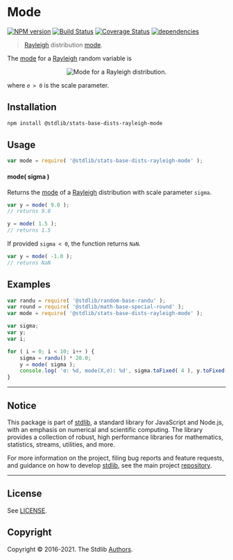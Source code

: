 <!--

@license Apache-2.0

Copyright (c) 2018 The Stdlib Authors.

Licensed under the Apache License, Version 2.0 (the "License");
you may not use this file except in compliance with the License.
You may obtain a copy of the License at

   http://www.apache.org/licenses/LICENSE-2.0

Unless required by applicable law or agreed to in writing, software
distributed under the License is distributed on an "AS IS" BASIS,
WITHOUT WARRANTIES OR CONDITIONS OF ANY KIND, either express or implied.
See the License for the specific language governing permissions and
limitations under the License.

-->

# Mode

[![NPM version][npm-image]][npm-url] [![Build Status][test-image]][test-url] [![Coverage Status][coverage-image]][coverage-url] [![dependencies][dependencies-image]][dependencies-url]

> [Rayleigh][rayleigh-distribution] distribution [mode][mode].

<!-- Section to include introductory text. Make sure to keep an empty line after the intro `section` element and another before the `/section` close. -->

<section class="intro">

The [mode][mode] for a [Rayleigh][rayleigh-distribution] random variable is

<!-- <equation class="equation" label="eq:rayleigh_mode" align="center" raw="\operatorname{mode}\left( X \right) = \sigma" alt="Mode for a Rayleigh distribution."> -->

<div class="equation" align="center" data-raw-text="\operatorname{mode}\left( X \right) = \sigma" data-equation="eq:rayleigh_mode">
    <img src="https://cdn.rawgit.com/stdlib-js/stdlib/7e0a95722efd9c771b129597380c63dc6715508b/lib/node_modules/@stdlib/stats/base/dists/rayleigh/mode/docs/img/equation_rayleigh_mode.svg" alt="Mode for a Rayleigh distribution.">
    <br>
</div>

<!-- </equation> -->

where `σ > 0` is the scale parameter.

</section>

<!-- /.intro -->

<!-- Package usage documentation. -->

<section class="installation">

## Installation

```bash
npm install @stdlib/stats-base-dists-rayleigh-mode
```

</section>

<section class="usage">

## Usage

```javascript
var mode = require( '@stdlib/stats-base-dists-rayleigh-mode' );
```

#### mode( sigma )

Returns the [mode][mode] of a [Rayleigh][rayleigh-distribution] distribution with scale parameter `sigma`.

```javascript
var y = mode( 9.0 );
// returns 9.0

y = mode( 1.5 );
// returns 1.5
```

If provided `sigma < 0`, the function returns `NaN`.

```javascript
var y = mode( -1.0 );
// returns NaN
```

</section>

<!-- /.usage -->

<!-- Package usage notes. Make sure to keep an empty line after the `section` element and another before the `/section` close. -->

<section class="notes">

</section>

<!-- /.notes -->

<!-- Package usage examples. -->

<section class="examples">

## Examples

<!-- eslint no-undef: "error" -->

```javascript
var randu = require( '@stdlib/random-base-randu' );
var round = require( '@stdlib/math-base-special-round' );
var mode = require( '@stdlib/stats-base-dists-rayleigh-mode' );

var sigma;
var y;
var i;

for ( i = 0; i < 10; i++ ) {
    sigma = randu() * 20.0;
    y = mode( sigma );
    console.log( 'σ: %d, mode(X,σ): %d', sigma.toFixed( 4 ), y.toFixed( 4 ) );
}
```

</section>

<!-- /.examples -->

<!-- Section to include cited references. If references are included, add a horizontal rule *before* the section. Make sure to keep an empty line after the `section` element and another before the `/section` close. -->

<section class="references">

</section>

<!-- /.references -->

<!-- Section for all links. Make sure to keep an empty line after the `section` element and another before the `/section` close. -->


<section class="main-repo" >

* * *

## Notice

This package is part of [stdlib][stdlib], a standard library for JavaScript and Node.js, with an emphasis on numerical and scientific computing. The library provides a collection of robust, high performance libraries for mathematics, statistics, streams, utilities, and more.

For more information on the project, filing bug reports and feature requests, and guidance on how to develop [stdlib][stdlib], see the main project [repository][stdlib].

---

## License

See [LICENSE][stdlib-license].


## Copyright

Copyright &copy; 2016-2021. The Stdlib [Authors][stdlib-authors].

</section>

<!-- /.stdlib -->

<!-- Section for all links. Make sure to keep an empty line after the `section` element and another before the `/section` close. -->

<section class="links">

[npm-image]: http://img.shields.io/npm/v/@stdlib/stats-base-dists-rayleigh-mode.svg
[npm-url]: https://npmjs.org/package/@stdlib/stats-base-dists-rayleigh-mode

[test-image]: https://github.com/stdlib-js/stats-base-dists-rayleigh-mode/actions/workflows/test.yml/badge.svg
[test-url]: https://github.com/stdlib-js/stats-base-dists-rayleigh-mode/actions/workflows/test.yml

[coverage-image]: https://img.shields.io/codecov/c/github/stdlib-js/stats-base-dists-rayleigh-mode/main.svg
[coverage-url]: https://codecov.io/github/stdlib-js/stats-base-dists-rayleigh-mode?branch=main

[dependencies-image]: https://img.shields.io/david/stdlib-js/stats-base-dists-rayleigh-mode
[dependencies-url]: https://david-dm.org/stdlib-js/stats-base-dists-rayleigh-mode/main

[stdlib]: https://github.com/stdlib-js/stdlib

[stdlib-authors]: https://github.com/stdlib-js/stdlib/graphs/contributors

[stdlib-license]: https://raw.githubusercontent.com/stdlib-js/stats-base-dists-rayleigh-mode/main/LICENSE

[rayleigh-distribution]: https://en.wikipedia.org/wiki/Rayleigh_distribution

[mode]: https://en.wikipedia.org/wiki/Mode_%28statistics%29

</section>

<!-- /.links -->
